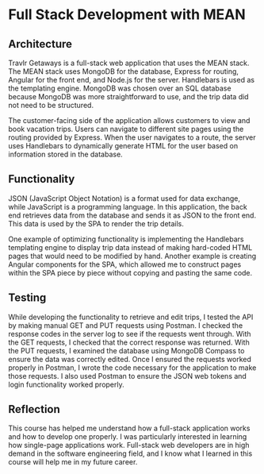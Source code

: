 # Full Stack Development with MEAN

## Architecture

Travlr Getaways is a full-stack web application that uses the MEAN stack. The MEAN stack uses MongoDB for the database, Express for routing, Angular for the front end, and Node.js for the server. Handlebars is used as the templating engine. MongoDB was chosen over an SQL database because MongoDB was more straightforward to use, and the trip data did not need to be structured.

The customer-facing side of the application allows customers to view and book vacation trips. Users can navigate to different site pages using the routing provided by Express. When the user navigates to a route, the server uses Handlebars to dynamically generate HTML for the user based on information stored in the database. 

## Functionality

JSON (JavaScript Object Notation) is a format used for data exchange, while JavaScript is a programming language. In this application, the back end retrieves data from the database and sends it as JSON to the front end. This data is used by the SPA to render the trip details.

One example of optimizing functionality is implementing the Handlebars templating engine to display trip data instead of making hard-coded HTML pages that would need to be modified by hand. Another example is creating Angular components for the SPA, which allowed me to construct pages within the SPA piece by piece without copying and pasting the same code.

## Testing

While developing the functionality to retrieve and edit trips, I tested the API by making manual GET and PUT requests using Postman. I checked the response codes in the server log to see if the requests went through. With the GET requests, I checked that the correct response was returned. With the PUT requests, I examined the database using MongoDB Compass to ensure the data was correctly edited. Once I ensured the requests worked properly in Postman, I wrote the code necessary for the application to make those requests. I also used Postman to ensure the JSON web tokens and login functionality worked properly.

## Reflection

This course has helped me understand how a full-stack application works and how to develop one properly. I was particularly interested in learning how single-page applications work. Full-stack web developers are in high demand in the software engineering field, and I know what I learned in this course will help me in my future career.
